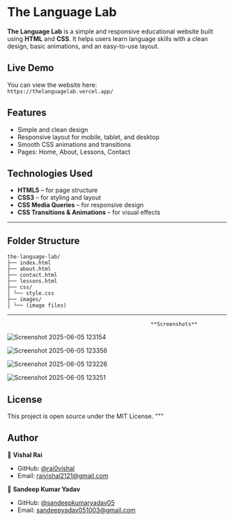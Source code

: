 # The Language Lab

**The Language Lab** is a simple and responsive educational website built using **HTML** and **CSS**. It helps users learn language skills with a clean design, basic animations, and an easy-to-use layout.

## Live Demo

You can view the website here:  
`https://thelanguagelab.vercel.app/`  


## Features

- Simple and clean design  
- Responsive layout for mobile, tablet, and desktop  
- Smooth CSS animations and transitions  
- Pages: Home, About, Lessons, Contact
  
## Technologies Used

- **HTML5** – for page structure  
- **CSS3** – for styling and layout  
- **CSS Media Queries** – for responsive design  
- **CSS Transitions & Animations** – for visual effects 
---
## Folder Structure

```
the-language-lab/
├── index.html
├── about.html
├── contact.html
├── lessons.html
├── css/
│ └── style.css
├── images/
│ └── (image files)

```
---

                                            
                                                  **Screenshots**
![Screenshot 2025-06-05 123154](https://github.com/user-attachments/assets/427e084d-7f2b-4fd8-9937-52263b23fd37)

![Screenshot 2025-06-05 123356](https://github.com/user-attachments/assets/76274615-ff82-4d25-9927-9ef8594e1abd)

![Screenshot 2025-06-05 123226](https://github.com/user-attachments/assets/c6985aa7-a053-4bcd-9b3a-28c720799370)

![Screenshot 2025-06-05 123251](https://github.com/user-attachments/assets/47230fec-6ca2-4190-ac5a-b46851ac6798)






## License

This project is open source under the MIT License.
"""
## Author

👤 **Vishal Rai**

- GitHub: [@rai0vishal](https://github.com/rai0vishal)  
- Email: raivishal2121@gmail.com
  
👤 **Sandeep Kumar Yadav**

- GitHub: [@sandeepkumaryadav05](https://github.com/sandeepkumaryadav05)
- Email: sandeepyadav051003@gmail.com


  


